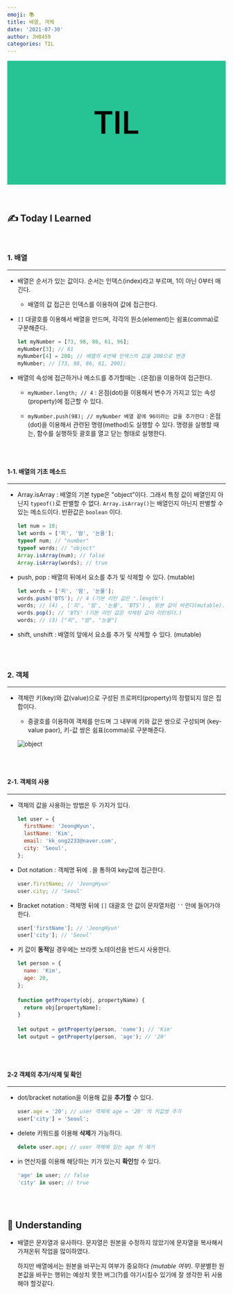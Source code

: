 ```yaml
---
emoji: 📚
title: 배열, 객체
date: '2021-07-30'
author: JH8459
categories: TIL
---
```


![github-blog.png](../../assets/common/TIL.jpeg)

<br>

## ✍️ **T**oday **I** **L**earned

<br>

### 1. 배열

---

- 배열은 순서가 있는 값이다. 순서는 인덱스(index)라고 부르며, 1이 아닌 0부터 매긴다.

  - 배열의 값 접근은 인덱스를 이용하여 값에 접근한다.

- `[]` 대괄호를 이용해서 배열을 만드며, 각각의 원소(element)는 쉼표(comma)로 구분해준다.

  ```javascript
  let myNumber = [73, 98, 86, 61, 96];
  myNumber[3]; // 61
  myNumber[4] = 200; // 배열의 4번째 인덱스의 값을 200으로 변경
  myNumber; // [73, 98, 86, 61, 200];
  ```

- 배열의 속성에 접근하거나 메소드를 추가할때는 `.`(온점)을 이용하여 접근한다.

  - `myNumber.length; // 4` : 온점(dot)을 이용해서 변수가 가지고 있는 속성(property)에 접근할 수 있다.

  - `myNumber.push(98); // myNumber 배열 끝에 96이라는 값을 추가한다` : 온점(dot)을 이용해서 관련된 명령(method)도 실행할 수 있다. 명령을 실행할 때는, 함수를 실행하듯 괄호를 열고 닫는 형태로 실행한다.

<br>
<br>

#### 1-1. 배열의 기초 메소드

---

- Array.isArray : 배열의 기본 type은 "object"이다. 그래서 특정 값이 배열인지 아닌지 `typeof()`로 판별할 수 없다. `Array.isArray()`는 배열인지 아닌지 판별할 수 있는 메소드이다. 반환값은 `boolean` 이다.

  ```javascript
  let num = 10;
  let words = ['피', '땀', '눈물'];
  typeof num; // "number"
  typeof words; // "object"
  Array.isArray(num); // false
  Array.isArray(words); // true
  ```

- push, pop : 배열의 뒤에서 요소를 추가 및 삭제할 수 있다. (mutable)

  ```javascript
  let words = ['피', '땀', '눈물'];
  words.push('BTS'); // 4 (기본 리턴 값은 '.length')
  words; // (4) , ['피', '땀', '눈물', 'BTS') , 원본 값이 바뀐다(mutable).
  words.pop(); // 'BTS' (기본 리턴 값은 삭제된 값이 리턴된다.)
  words; // (3) ["피", "땀", "눈물"]
  ```

- shift, unshift : 배열의 앞에서 요소를 추가 및 삭제할 수 있다. (mutable)

<br>
<br>

### 2. 객체

---

- 객체란 키(key)와 값(value)으로 구성된 프로퍼티(property)의 정렬되지 않은 집합이다.

  - 중괄호를 이용하여 객체를 만드며 그 내부에 키와 값은 쌍으로 구성되며 (key-value paor), 키-값 쌍은 쉼표(comma)로 구분해준다.

  ![object](https://user-images.githubusercontent.com/83164003/128206684-5e9c0467-0ff9-423e-a362-c1ed5b050ecd.png)

<br>
<br>

#### 2-1. 객체의 사용

---

- 객체의 값을 사용하는 방법은 두 가지가 있다.

  ```javascript
  let user = {
    firstName: 'JeongHyun',
    lastName: 'Kim',
    email: 'kk_ong2233@naver.com',
    city: 'Seoul',
  };
  ```

- Dot notation : 객체명 뒤에 `.`을 통하여 key값에 접근한다.

  ```javascript
  user.firstName; // 'JeongHyun'
  user.city; // 'Seoul'
  ```

- Bracket notation : 객체명 뒤에 `[]` 대괄호 안 값이 문자열처럼 `''` 안에 들어가야한다.

  ```javascript
  user['firstName']; // 'JeongHyun'
  user['city']; // 'Seoul'
  ```

- 키 값이 **동적**일 경우에는 브라켓 노테이션을 반드시 사용한다.

  ```javascript
  let person = {
    name: 'Kim',
    age: 20,
  };

  function getProperty(obj, propertyName) {
    return obj[propertyName];
  }

  let output = getProperty(person, 'name'); // 'Kim'
  let output = getProperty(person, 'age'); // '20'
  ```

<br>
<br>

#### 2-2 객체의 추가/삭제 및 확인

---

- dot/bracket notation을 이용해 값을 **추가할** 수 있다.

  ```javascript
  user.age = '20'; // user 객체에 age = '20' 의 키값쌍 추가
  user['city'] = 'Seoul';
  ```

- delete 키워드를 이용해 **삭제**가 가능하다.

  ```javascript
  delete user.age; // user 객체에 있는 age 키 제거
  ```

- in 연산자를 이용해 해당하는 키가 있는지 **확인**할 수 있다.

  ```javascript
  'age' in user; // false
  'city' in user; // true
  ```

<br>
<br>

## 🤔 Understanding

- 배열은 문자열과 유사하다. 문자열은 원본을 수정하지 않았기에 문자열을 복사해서 가져온뒤 작업을 많이하였다.

  하지만 배열에서는 원본을 바꾸는지 여부가 중요하다 _(mutable 여부)_. 무분별한 원본값을 바꾸는 행위는 예상치 못한 버그(?)를 야기시킬수 있기에 잘 생각한 뒤 사용해야 할것같다.

<br>
<br>

```toc

```
